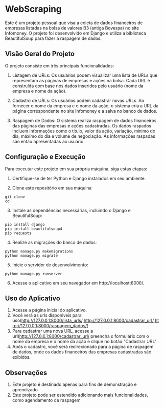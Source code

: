 # WebScraping

Este é um projeto pessoal que visa a coleta de dados financeiros de empresas listadas na bolsa de valores B3 (antiga Bovespa) no site Infomoney. O projeto foi desenvolvido em Django e utiliza a biblioteca BeautifulSoup para fazer a raspagem de dados.

## Visão Geral do Projeto

O projeto consiste em três principais funcionalidades:

1. Listagem de URLs: Os usuários podem visualizar uma lista de URLs que representam as páginas de empresas e ações na bolsa. Cada URL é construída com base nos dados inseridos pelo usuário (nome da empresa e nome da ação).

2. Cadastro de URLs: Os usuários podem cadastrar novas URLs. Ao fornecer o nome da empresa e o nome da ação, o sistema cria a URL da página correspondente no site Infomoney e a salva no banco de dados.

3. Raspagem de Dados: O sistema realiza raspagem de dados financeiros das páginas das empresas e ações cadastradas. Os dados raspados incluem informações como o título, valor da ação, variação, mínimo do dia, máximo do dia e volume de negociação. As informações raspadas são então apresentadas ao usuário.

## Configuração e Execução

Para executar este projeto em sua própria máquina, siga estas etapas:

1. Certifique-se de ter Python e Django instalados em seu ambiente.

2. Clone este repositório em sua máquina:


```
git clone 
cd 
```

3. Instale as dependências necessárias, incluindo o Django e BeautifulSoup:

```
pip install django
pip install beautifulsoup4
pip requests
```

4. Realize as migrações do banco de dados:

```
python manage.py makemigrations
python manage.py migrate
```

5. Inicie o servidor de desenvolvimento:

```
python manage.py runserver
```
6. Acesse o aplicativo em seu navegador em http://localhost:8000/.

## Uso do Aplicativo

1. Acesse a página inicial do aplicativo.
2. Você verá as urls disponiveis para uso(http://127.0.0.1:8000/lista_urls/,http://127.0.0.1:8000/cadastrar_url/,http://127.0.0.1:8000/raspagem_dados/)
3. Para cadastrar uma nova URL, acesse a url(http://127.0.0.1:8000/cadastrar_url/ preencha o formulário com o nome da empresa e o nome da ação e clique no botão "Cadastrar URL" 
4. Após o cadastro, você será redirecionado para a página de raspagem de dados, onde os dados financeiros das empresas cadastradas são exibidos.

## Observações

1. Este projeto é destinado apenas para fins de demonstração e aprendizado
2. Este projeto pode ser estendido adicionando mais funcionalidades, como agendamento de raspagem
